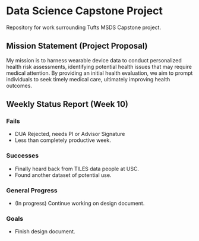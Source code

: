 # Data Science Capstone Project

Repository for work surrounding Tufts MSDS Capstone project.

## Mission Statement (Project Proposal)

My mission is to harness wearable device data to conduct personalized health risk assessments, identifying potential health issues that may require medical attention. By providing an initial health evaluation, we aim to prompt individuals to seek timely medical care, ultimately improving health outcomes.

## Weekly Status Report (Week 10)
### Fails
- DUA Rejected, needs PI or Advisor Signature
- Less than completely productive week. 

### Successes
- Finally heard back from TILES data people at USC.
- Found another dataset of potential use.

### General Progress
- (In progress) Continue working on design document.

### Goals
- Finish design document.
